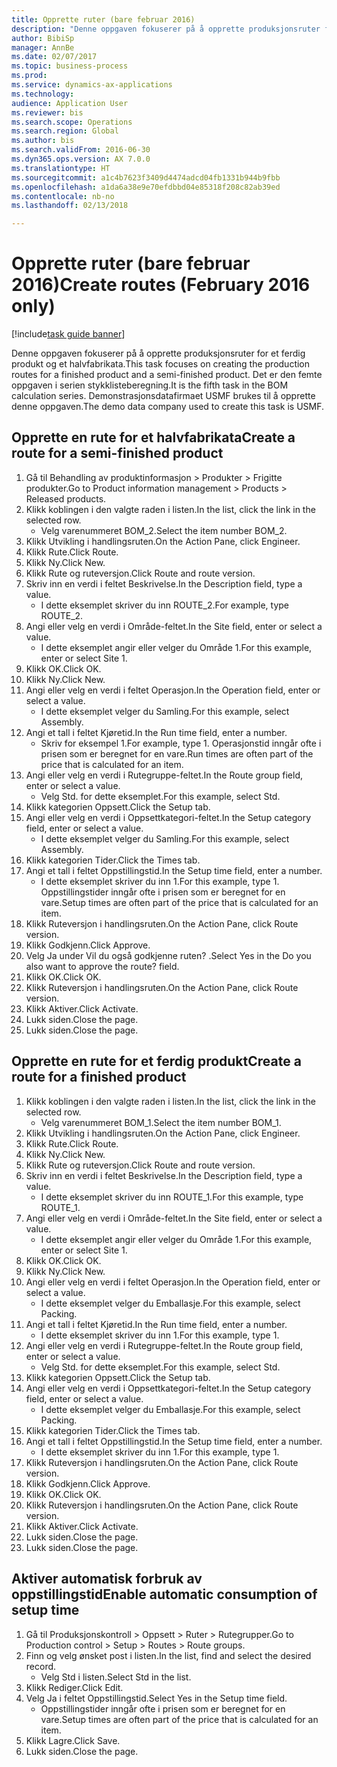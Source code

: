 ```yaml
--- 
title: Opprette ruter (bare februar 2016)
description: "Denne oppgaven fokuserer på å opprette produksjonsruter for et ferdig produkt og et halvfabrikata."
author: BibiSp
manager: AnnBe
ms.date: 02/07/2017
ms.topic: business-process
ms.prod: 
ms.service: dynamics-ax-applications
ms.technology: 
audience: Application User
ms.reviewer: bis
ms.search.scope: Operations
ms.search.region: Global
ms.author: bis
ms.search.validFrom: 2016-06-30
ms.dyn365.ops.version: AX 7.0.0
ms.translationtype: HT
ms.sourcegitcommit: a1c4b7623f3409d4474adcd04fb1331b944b9fbb
ms.openlocfilehash: a1da6a38e9e70efdbbd04e85318f208c82ab39ed
ms.contentlocale: nb-no
ms.lasthandoff: 02/13/2018

---
```

# <a name="create-routes-february-2016-only"></a><span data-ttu-id="ac4a3-103">Opprette ruter (bare februar 2016)</span><span class="sxs-lookup"><span data-stu-id="ac4a3-103">Create routes (February 2016 only)</span></span>

[!include[task guide banner](../../includes/task-guide-banner.md)]

<span data-ttu-id="ac4a3-104">Denne oppgaven fokuserer på å opprette produksjonsruter for et ferdig produkt og et halvfabrikata.</span><span class="sxs-lookup"><span data-stu-id="ac4a3-104">This task focuses on creating the production routes for a finished product and a semi-finished product.</span></span> <span data-ttu-id="ac4a3-105">Det er den femte oppgaven i serien stykklisteberegning.</span><span class="sxs-lookup"><span data-stu-id="ac4a3-105">It is the fifth task in the BOM calculation series.</span></span> <span data-ttu-id="ac4a3-106">Demonstrasjonsdatafirmaet USMF brukes til å opprette denne oppgaven.</span><span class="sxs-lookup"><span data-stu-id="ac4a3-106">The demo data company used to create this task is USMF.</span></span>


## <a name="create-a-route-for-a-semi-finished-product"></a><span data-ttu-id="ac4a3-107">Opprette en rute for et halvfabrikata</span><span class="sxs-lookup"><span data-stu-id="ac4a3-107">Create a route for a semi-finished product</span></span>
1. <span data-ttu-id="ac4a3-108">Gå til Behandling av produktinformasjon > Produkter > Frigitte produkter.</span><span class="sxs-lookup"><span data-stu-id="ac4a3-108">Go to Product information management > Products > Released products.</span></span>
2. <span data-ttu-id="ac4a3-109">Klikk koblingen i den valgte raden i listen.</span><span class="sxs-lookup"><span data-stu-id="ac4a3-109">In the list, click the link in the selected row.</span></span>
    * <span data-ttu-id="ac4a3-110">Velg varenummeret BOM_2.</span><span class="sxs-lookup"><span data-stu-id="ac4a3-110">Select the item number BOM_2.</span></span>  
3. <span data-ttu-id="ac4a3-111">Klikk Utvikling i handlingsruten.</span><span class="sxs-lookup"><span data-stu-id="ac4a3-111">On the Action Pane, click Engineer.</span></span>
4. <span data-ttu-id="ac4a3-112">Klikk Rute.</span><span class="sxs-lookup"><span data-stu-id="ac4a3-112">Click Route.</span></span>
5. <span data-ttu-id="ac4a3-113">Klikk Ny.</span><span class="sxs-lookup"><span data-stu-id="ac4a3-113">Click New.</span></span>
6. <span data-ttu-id="ac4a3-114">Klikk Rute og ruteversjon.</span><span class="sxs-lookup"><span data-stu-id="ac4a3-114">Click Route and route version.</span></span>
7. <span data-ttu-id="ac4a3-115">Skriv inn en verdi i feltet Beskrivelse.</span><span class="sxs-lookup"><span data-stu-id="ac4a3-115">In the Description field, type a value.</span></span>
    * <span data-ttu-id="ac4a3-116">I dette eksemplet skriver du inn ROUTE_2.</span><span class="sxs-lookup"><span data-stu-id="ac4a3-116">For example, type ROUTE_2.</span></span>  
8. <span data-ttu-id="ac4a3-117">Angi eller velg en verdi i Område-feltet.</span><span class="sxs-lookup"><span data-stu-id="ac4a3-117">In the Site field, enter or select a value.</span></span>
    * <span data-ttu-id="ac4a3-118">I dette eksemplet angir eller velger du Område 1.</span><span class="sxs-lookup"><span data-stu-id="ac4a3-118">For this example, enter or select Site 1.</span></span>  
9. <span data-ttu-id="ac4a3-119">Klikk OK.</span><span class="sxs-lookup"><span data-stu-id="ac4a3-119">Click OK.</span></span>
10. <span data-ttu-id="ac4a3-120">Klikk Ny.</span><span class="sxs-lookup"><span data-stu-id="ac4a3-120">Click New.</span></span>
11. <span data-ttu-id="ac4a3-121">Angi eller velg en verdi i feltet Operasjon.</span><span class="sxs-lookup"><span data-stu-id="ac4a3-121">In the Operation field, enter or select a value.</span></span>
    * <span data-ttu-id="ac4a3-122">I dette eksemplet velger du Samling.</span><span class="sxs-lookup"><span data-stu-id="ac4a3-122">For this example, select Assembly.</span></span>  
12. <span data-ttu-id="ac4a3-123">Angi et tall i feltet Kjøretid.</span><span class="sxs-lookup"><span data-stu-id="ac4a3-123">In the Run time field, enter a number.</span></span>
    * <span data-ttu-id="ac4a3-124">Skriv for eksempel 1.</span><span class="sxs-lookup"><span data-stu-id="ac4a3-124">For example, type 1.</span></span> <span data-ttu-id="ac4a3-125">Operasjonstid inngår ofte i prisen som er beregnet for en vare.</span><span class="sxs-lookup"><span data-stu-id="ac4a3-125">Run times are often part of the price that is calculated for an item.</span></span>  
13. <span data-ttu-id="ac4a3-126">Angi eller velg en verdi i Rutegruppe-feltet.</span><span class="sxs-lookup"><span data-stu-id="ac4a3-126">In the Route group field, enter or select a value.</span></span>
    * <span data-ttu-id="ac4a3-127">Velg Std. for dette eksemplet.</span><span class="sxs-lookup"><span data-stu-id="ac4a3-127">For this example, select Std.</span></span>  
14. <span data-ttu-id="ac4a3-128">Klikk kategorien Oppsett.</span><span class="sxs-lookup"><span data-stu-id="ac4a3-128">Click the Setup tab.</span></span>
15. <span data-ttu-id="ac4a3-129">Angi eller velg en verdi i Oppsettkategori-feltet.</span><span class="sxs-lookup"><span data-stu-id="ac4a3-129">In the Setup category field, enter or select a value.</span></span>
    * <span data-ttu-id="ac4a3-130">I dette eksemplet velger du Samling.</span><span class="sxs-lookup"><span data-stu-id="ac4a3-130">For this example, select Assembly.</span></span>  
16. <span data-ttu-id="ac4a3-131">Klikk kategorien Tider.</span><span class="sxs-lookup"><span data-stu-id="ac4a3-131">Click the Times tab.</span></span>
17. <span data-ttu-id="ac4a3-132">Angi et tall i feltet Oppstillingstid.</span><span class="sxs-lookup"><span data-stu-id="ac4a3-132">In the Setup time field, enter a number.</span></span>
    * <span data-ttu-id="ac4a3-133">I dette eksemplet skriver du inn 1.</span><span class="sxs-lookup"><span data-stu-id="ac4a3-133">For this example, type 1.</span></span> <span data-ttu-id="ac4a3-134">Oppstillingstider inngår ofte i prisen som er beregnet for en vare.</span><span class="sxs-lookup"><span data-stu-id="ac4a3-134">Setup times are often part of the price that is calculated for an item.</span></span>  
18. <span data-ttu-id="ac4a3-135">Klikk Ruteversjon i handlingsruten.</span><span class="sxs-lookup"><span data-stu-id="ac4a3-135">On the Action Pane, click Route version.</span></span>
19. <span data-ttu-id="ac4a3-136">Klikk Godkjenn.</span><span class="sxs-lookup"><span data-stu-id="ac4a3-136">Click Approve.</span></span>
20. <span data-ttu-id="ac4a3-137">Velg Ja under Vil du også godkjenne ruten? .</span><span class="sxs-lookup"><span data-stu-id="ac4a3-137">Select Yes in the Do you also want to approve the route? field.</span></span>
21. <span data-ttu-id="ac4a3-138">Klikk OK.</span><span class="sxs-lookup"><span data-stu-id="ac4a3-138">Click OK.</span></span>
22. <span data-ttu-id="ac4a3-139">Klikk Ruteversjon i handlingsruten.</span><span class="sxs-lookup"><span data-stu-id="ac4a3-139">On the Action Pane, click Route version.</span></span>
23. <span data-ttu-id="ac4a3-140">Klikk Aktiver.</span><span class="sxs-lookup"><span data-stu-id="ac4a3-140">Click Activate.</span></span>
24. <span data-ttu-id="ac4a3-141">Lukk siden.</span><span class="sxs-lookup"><span data-stu-id="ac4a3-141">Close the page.</span></span>
25. <span data-ttu-id="ac4a3-142">Lukk siden.</span><span class="sxs-lookup"><span data-stu-id="ac4a3-142">Close the page.</span></span>

## <a name="create-a-route-for-a-finished-product"></a><span data-ttu-id="ac4a3-143">Opprette en rute for et ferdig produkt</span><span class="sxs-lookup"><span data-stu-id="ac4a3-143">Create a route for a finished product</span></span>
1. <span data-ttu-id="ac4a3-144">Klikk koblingen i den valgte raden i listen.</span><span class="sxs-lookup"><span data-stu-id="ac4a3-144">In the list, click the link in the selected row.</span></span>
    * <span data-ttu-id="ac4a3-145">Velg varenummeret BOM_1.</span><span class="sxs-lookup"><span data-stu-id="ac4a3-145">Select the item number BOM_1.</span></span>  
2. <span data-ttu-id="ac4a3-146">Klikk Utvikling i handlingsruten.</span><span class="sxs-lookup"><span data-stu-id="ac4a3-146">On the Action Pane, click Engineer.</span></span>
3. <span data-ttu-id="ac4a3-147">Klikk Rute.</span><span class="sxs-lookup"><span data-stu-id="ac4a3-147">Click Route.</span></span>
4. <span data-ttu-id="ac4a3-148">Klikk Ny.</span><span class="sxs-lookup"><span data-stu-id="ac4a3-148">Click New.</span></span>
5. <span data-ttu-id="ac4a3-149">Klikk Rute og ruteversjon.</span><span class="sxs-lookup"><span data-stu-id="ac4a3-149">Click Route and route version.</span></span>
6. <span data-ttu-id="ac4a3-150">Skriv inn en verdi i feltet Beskrivelse.</span><span class="sxs-lookup"><span data-stu-id="ac4a3-150">In the Description field, type a value.</span></span>
    * <span data-ttu-id="ac4a3-151">I dette eksemplet skriver du inn ROUTE_1.</span><span class="sxs-lookup"><span data-stu-id="ac4a3-151">For this example, type ROUTE_1.</span></span>  
7. <span data-ttu-id="ac4a3-152">Angi eller velg en verdi i Område-feltet.</span><span class="sxs-lookup"><span data-stu-id="ac4a3-152">In the Site field, enter or select a value.</span></span>
    * <span data-ttu-id="ac4a3-153">I dette eksemplet angir eller velger du Område 1.</span><span class="sxs-lookup"><span data-stu-id="ac4a3-153">For this example, enter or select Site 1.</span></span>  
8. <span data-ttu-id="ac4a3-154">Klikk OK.</span><span class="sxs-lookup"><span data-stu-id="ac4a3-154">Click OK.</span></span>
9. <span data-ttu-id="ac4a3-155">Klikk Ny.</span><span class="sxs-lookup"><span data-stu-id="ac4a3-155">Click New.</span></span>
10. <span data-ttu-id="ac4a3-156">Angi eller velg en verdi i feltet Operasjon.</span><span class="sxs-lookup"><span data-stu-id="ac4a3-156">In the Operation field, enter or select a value.</span></span>
    * <span data-ttu-id="ac4a3-157">I dette eksemplet velger du Emballasje.</span><span class="sxs-lookup"><span data-stu-id="ac4a3-157">For this example, select Packing.</span></span>  
11. <span data-ttu-id="ac4a3-158">Angi et tall i feltet Kjøretid.</span><span class="sxs-lookup"><span data-stu-id="ac4a3-158">In the Run time field, enter a number.</span></span>
    * <span data-ttu-id="ac4a3-159">I dette eksemplet skriver du inn 1.</span><span class="sxs-lookup"><span data-stu-id="ac4a3-159">For this example, type 1.</span></span>  
12. <span data-ttu-id="ac4a3-160">Angi eller velg en verdi i Rutegruppe-feltet.</span><span class="sxs-lookup"><span data-stu-id="ac4a3-160">In the Route group field, enter or select a value.</span></span>
    * <span data-ttu-id="ac4a3-161">Velg Std. for dette eksemplet.</span><span class="sxs-lookup"><span data-stu-id="ac4a3-161">For this example, select Std.</span></span>  
13. <span data-ttu-id="ac4a3-162">Klikk kategorien Oppsett.</span><span class="sxs-lookup"><span data-stu-id="ac4a3-162">Click the Setup tab.</span></span>
14. <span data-ttu-id="ac4a3-163">Angi eller velg en verdi i Oppsettkategori-feltet.</span><span class="sxs-lookup"><span data-stu-id="ac4a3-163">In the Setup category field, enter or select a value.</span></span>
    * <span data-ttu-id="ac4a3-164">I dette eksemplet velger du Emballasje.</span><span class="sxs-lookup"><span data-stu-id="ac4a3-164">For this example, select Packing.</span></span>  
15. <span data-ttu-id="ac4a3-165">Klikk kategorien Tider.</span><span class="sxs-lookup"><span data-stu-id="ac4a3-165">Click the Times tab.</span></span>
16. <span data-ttu-id="ac4a3-166">Angi et tall i feltet Oppstillingstid.</span><span class="sxs-lookup"><span data-stu-id="ac4a3-166">In the Setup time field, enter a number.</span></span>
    * <span data-ttu-id="ac4a3-167">I dette eksemplet skriver du inn 1.</span><span class="sxs-lookup"><span data-stu-id="ac4a3-167">For this example, type 1.</span></span>  
17. <span data-ttu-id="ac4a3-168">Klikk Ruteversjon i handlingsruten.</span><span class="sxs-lookup"><span data-stu-id="ac4a3-168">On the Action Pane, click Route version.</span></span>
18. <span data-ttu-id="ac4a3-169">Klikk Godkjenn.</span><span class="sxs-lookup"><span data-stu-id="ac4a3-169">Click Approve.</span></span>
19. <span data-ttu-id="ac4a3-170">Klikk OK.</span><span class="sxs-lookup"><span data-stu-id="ac4a3-170">Click OK.</span></span>
20. <span data-ttu-id="ac4a3-171">Klikk Ruteversjon i handlingsruten.</span><span class="sxs-lookup"><span data-stu-id="ac4a3-171">On the Action Pane, click Route version.</span></span>
21. <span data-ttu-id="ac4a3-172">Klikk Aktiver.</span><span class="sxs-lookup"><span data-stu-id="ac4a3-172">Click Activate.</span></span>
22. <span data-ttu-id="ac4a3-173">Lukk siden.</span><span class="sxs-lookup"><span data-stu-id="ac4a3-173">Close the page.</span></span>
23. <span data-ttu-id="ac4a3-174">Lukk siden.</span><span class="sxs-lookup"><span data-stu-id="ac4a3-174">Close the page.</span></span>

## <a name="enable-automatic-consumption-of-setup-time"></a><span data-ttu-id="ac4a3-175">Aktiver automatisk forbruk av oppstillingstid</span><span class="sxs-lookup"><span data-stu-id="ac4a3-175">Enable automatic consumption of setup time</span></span>
1. <span data-ttu-id="ac4a3-176">Gå til Produksjonskontroll > Oppsett > Ruter > Rutegrupper.</span><span class="sxs-lookup"><span data-stu-id="ac4a3-176">Go to Production control > Setup > Routes > Route groups.</span></span>
2. <span data-ttu-id="ac4a3-177">Finn og velg ønsket post i listen.</span><span class="sxs-lookup"><span data-stu-id="ac4a3-177">In the list, find and select the desired record.</span></span>
    * <span data-ttu-id="ac4a3-178">Velg Std i listen.</span><span class="sxs-lookup"><span data-stu-id="ac4a3-178">Select Std in the list.</span></span>  
3. <span data-ttu-id="ac4a3-179">Klikk Rediger.</span><span class="sxs-lookup"><span data-stu-id="ac4a3-179">Click Edit.</span></span>
4. <span data-ttu-id="ac4a3-180">Velg Ja i feltet Oppstillingstid.</span><span class="sxs-lookup"><span data-stu-id="ac4a3-180">Select Yes in the Setup time field.</span></span>
    * <span data-ttu-id="ac4a3-181">Oppstillingstider inngår ofte i prisen som er beregnet for en vare.</span><span class="sxs-lookup"><span data-stu-id="ac4a3-181">Setup times are often part of the price that is calculated for an item.</span></span>  
5. <span data-ttu-id="ac4a3-182">Klikk Lagre.</span><span class="sxs-lookup"><span data-stu-id="ac4a3-182">Click Save.</span></span>
6. <span data-ttu-id="ac4a3-183">Lukk siden.</span><span class="sxs-lookup"><span data-stu-id="ac4a3-183">Close the page.</span></span>


